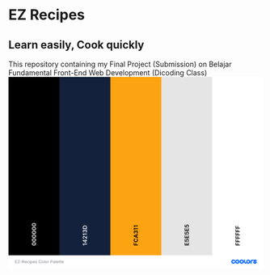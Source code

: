 # EZ Recipes
## Learn easily, Cook quickly
This repository containing my Final Project (Submission) on Belajar Fundamental Front-End Web Development ​(Dicoding Class)
![EZ Recipes Color Palette](https://raw.githubusercontent.com/virgiawankusuma/EZ-Recipes/master/src/img/color-palette.png "EZ Recipes Color Palette")
